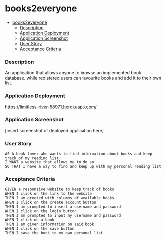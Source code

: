 # books2everyone
- [books2everyone](#books2everyone)
    - [Description](#description)
    - [Application Deployment](#application-deployment)
    - [Application Screenshot](#application-screenshot)
    - [User Story](#user-story)
    - [Acceptance Criteria](#acceptance-criteria)

### Description
An application that allows anyone to browse an implemented book database, while registered users can favourite books and add it to their own list. 

### Application Deployment
https://limitless-river-58971.herokuapp.com/

### Application Screenshot
[insert screenshot of deployed application here]

### User Story
```
AS A book lover who wants to find information about books and keep track of my reading list
I WANT a website that allows me to do so
SO THAT I have a way to find and keep up with my personal reading list
```
### Acceptance Criteria
```
GIVEN a responsive website to keep track of books
WHEN I click on the link to the website
THEN I am greeted with columns of available books
WHEN I click on the create account button
THEN I am prompted to insert a username and password
WHEN I click on the login button
THEN I am prompted to input my username and password
WHEN I click on a book
THEN I am given information on said book
WHEN I click on the save button
THEN I save the book to my own personal list
```
